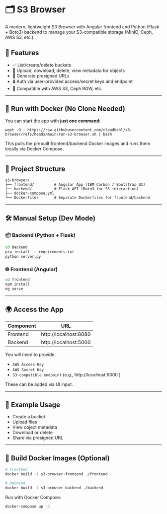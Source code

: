 # 🗂️ S3 Browser

A modern, lightweight S3 Browser with Angular frontend and Python (Flask + Boto3) backend to manage your S3-compatible storage (MinIO, Ceph, AWS S3, etc.).

## 🚀 Features

- ✅ List/create/delete buckets
- 📁 Upload, download, delete, view metadata for objects
- 🔗 Generate presigned URLs
- 🔒 Auth via user-provided access/secret keys and endpoint
- 🧩 Compatible with AWS S3, Ceph RGW, etc.

---

## 🐳 Run with Docker (No Clone Needed)

You can start the app with **just one command**:

```
wget -O - https://raw.githubusercontent.com/cloudbehl/s3-browser/refs/heads/main/run-s3-browser.sh | bash
```

This pulls the prebuilt frontend/backend Docker images and runs them locally via Docker Compose.

---

## 🧱 Project Structure

```text
s3-browser/
├── frontend/         # Angular App (IBM Carbon / Bootstrap UI)
├── backend/          # Flask API (Boto3 for S3 interaction)
├── docker-compose.yml
└── Dockerfiles       # Separate Dockerfiles for frontend/backend
```

---

## 🛠️ Manual Setup (Dev Mode)

### 📦 Backend (Python + Flask)

```bash
cd backend
pip install -r requirements.txt
python server.py
```

### 🌐 Frontend (Angular)

```bash
cd frontend
npm install
ng serve
```

---

## 🌍 Access the App

| Component | URL                    |
|----------|------------------------|
| Frontend | http://localhost:8080       |
| Backend  | http://localhost:5000  |

You will need to provide:
- `AWS Access Key`
- `AWS Secret Key`
- `S3-compatible endpoint` (e.g., http://localhost:9000 )

These can be added via UI input.

---

## 🧪 Example Usage

- Create a bucket
- Upload files
- View object metadata
- Download or delete
- Share via presigned URL

---

## 🧰 Build Docker Images (Optional)

```bash
# Frontend
docker build -t s3-browser-frontend ./frontend

# Backend
docker build -t s3-browser-backend ./backend
```

Run with Docker Compose:

```bash
docker-compose up -d
```
